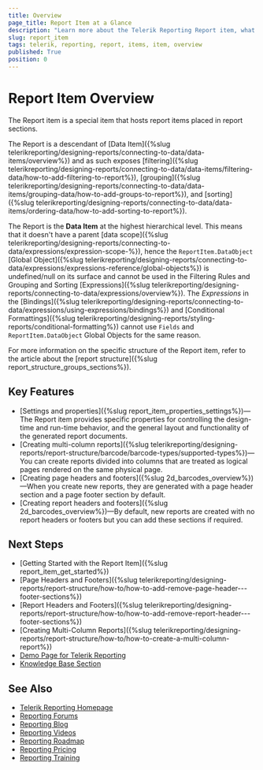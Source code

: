 ```yaml
---
title: Overview
page_title: Report Item at a Glance
description: "Learn more about the Telerik Reporting Report item, what are its key features and how you may use them."
slug: report_item
tags: telerik, reporting, report, items, item, overview
published: True
position: 0
---
```


# Report Item Overview

The Report item is a special item that hosts report items placed in report sections.

The Report is a descendant of [Data Item]({%slug telerikreporting/designing-reports/connecting-to-data/data-items/overview%}) and as such exposes [filtering]({%slug telerikreporting/designing-reports/connecting-to-data/data-items/filtering-data/how-to-add-filtering-to-report%}), [grouping]({%slug telerikreporting/designing-reports/connecting-to-data/data-items/grouping-data/how-to-add-groups-to-report%}), and [sorting]({%slug telerikreporting/designing-reports/connecting-to-data/data-items/ordering-data/how-to-add-sorting-to-report%}).

The Report is the __Data Item__ at the highest hierarchical level. This means that it doesn't have a parent [data scope]({%slug telerikreporting/designing-reports/connecting-to-data/expressions/expression-scope-%}), hence the `ReportItem.DataObject` [Global Object]({%slug telerikreporting/designing-reports/connecting-to-data/expressions/expressions-reference/global-objects%}) is undefined/null on its surface and cannot be used in the Filtering Rules and Grouping and Sorting [Expressions]({%slug telerikreporting/designing-reports/connecting-to-data/expressions/overview%}). The _Expressions_ in the [Bindings]({%slug telerikreporting/designing-reports/connecting-to-data/expressions/using-expressions/bindings%}) and [Conditional Formattings]({%slug telerikreporting/designing-reports/styling-reports/conditional-formatting%}) cannot use `Fields` and `ReportItem.DataObject` Global Objects for the same reason.

For more information on the specific structure of the Report item, refer to the article about the [report structure]({%slug report_structure_groups_sections%}).

## Key Features 

* [Settings and properties]({%slug report_item_properties_settings%})—The Report item provides specific properties for controlling the design-time and run-time behavior, and the general layout and functionality of the generated report documents.
* [Creating multi-column reports]({%slug telerikreporting/designing-reports/report-structure/barcode/barcode-types/supported-types%})—You can create reports divided into columns that are treated as logical pages rendered on the same physical page.
* [Creating page headers and footers]({%slug 2d_barcodes_overview%})—When you create new reports, they are generated with a page header section and a page footer section by default.
* [Creating report headers and footers]({%slug 2d_barcodes_overview%})—By default, new reports are created with no report headers or footers but you can add these sections if required.

## Next Steps

* [Getting Started with the Report Item]({%slug report_item_get_started%})
* [Page Headers and Footers]({%slug telerikreporting/designing-reports/report-structure/how-to/how-to-add-remove-page-header---footer-sections%})
* [Report Headers and Footers]({%slug telerikreporting/designing-reports/report-structure/how-to/how-to-add-remove-report-header---footer-sections%})
* [Creating Multi-Column Reports]({%slug telerikreporting/designing-reports/report-structure/how-to/how-to-create-a-multi-column-report%})
* [Demo Page for Telerik Reporting](https://demos.telerik.com/reporting)
* [Knowledge Base Section](/knowledge-base)

## See Also

* [Telerik Reporting Homepage](https://www.telerik.com/products/reporting)
* [Reporting Forums](https://www.telerik.com/forums/reporting)
* [Reporting Blog](https://www.telerik.com/blogs/tag/reporting)
* [Reporting Videos](https://www.telerik.com/videos/reporting)
* [Reporting Roadmap](https://www.telerik.com/support/whats-new/reporting/roadmap)
* [Reporting Pricing](https://www.telerik.com/purchase/individual/reporting)
* [Reporting Training](https://learn.telerik.com/learn/course/external/view/elearning/19/reporting-report-server-training)
